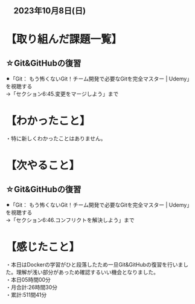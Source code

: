 ## 　2023年10月8日(日)
# 【取り組んだ課題一覧】
## ☆Git&GitHubの復習
⚫︎「Git： もう怖くないGit！チーム開発で必要なGitを完全マスター | Udemy」を視聴する<br>
→「セクション6:45.変更をマージしよう」まで<br>
# 【わかったこと】
・特に新しくわかったことはありません。<br>
# 【次やること】
## ☆Git&GitHubの復習
⚫︎「Git： もう怖くないGit！チーム開発で必要なGitを完全マスター | Udemy」を視聴する<br>
→「セクション6:46.コンフリクトを解決しよう」まで<br>
# 【感じたこと】
・本日はDockerの学習がひと段落したため一旦Git&GitHubの復習を行いました。理解が浅い部分があっため確認するいい機会となりました。<br>
・本日05時間00分<br>
・月合計:26時間30分<br>
・累計:511間41分<br>
